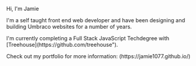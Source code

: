 <p>Hi, I'm Jamie</p>
<p>I'm a self taught front end web developer and have been designing and building Umbraco websites for a number of years.</p>
<p>I'm currently completing a Full Stack JavaScript Techdegree with [Treehouse](https://github.com/treehouse").</p>
<p>Check out my portfolio for more information: (https://jamie1077.github.io/)</p>

<!---
jamie1077/jamie1077 is a ✨ special ✨ repository because its `README.md` (this file) appears on your GitHub profile.
You can click the Preview link to take a look at your changes.
--->
